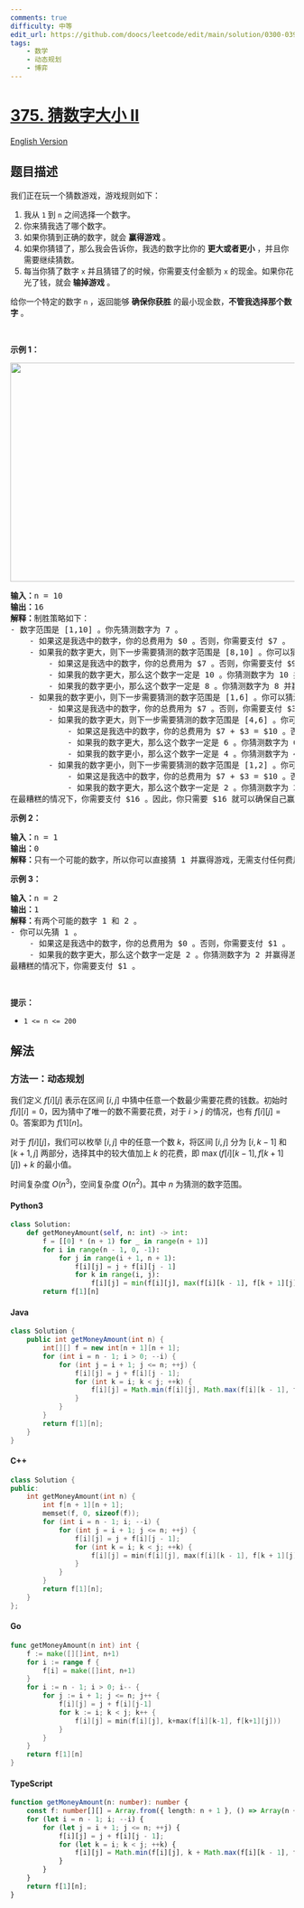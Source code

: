 ```yaml
---
comments: true
difficulty: 中等
edit_url: https://github.com/doocs/leetcode/edit/main/solution/0300-0399/0375.Guess%20Number%20Higher%20or%20Lower%20II/README.md
tags:
    - 数学
    - 动态规划
    - 博弈
---
```


<!-- problem:start -->

# [375. 猜数字大小 II](https://leetcode.cn/problems/guess-number-higher-or-lower-ii)

[English Version](/solution/0300-0399/0375.Guess%20Number%20Higher%20or%20Lower%20II/README_EN.md)

## 题目描述

<!-- description:start -->

<p>我们正在玩一个猜数游戏，游戏规则如下：</p>

<ol>
	<li>我从&nbsp;<code>1</code><strong>&nbsp;</strong>到 <code>n</code> 之间选择一个数字。</li>
	<li>你来猜我选了哪个数字。</li>
	<li>如果你猜到正确的数字，就会 <strong>赢得游戏</strong> 。</li>
	<li>如果你猜错了，那么我会告诉你，我选的数字比你的 <strong>更大或者更小</strong> ，并且你需要继续猜数。</li>
	<li>每当你猜了数字 <code>x</code> 并且猜错了的时候，你需要支付金额为 <code>x</code> 的现金。如果你花光了钱，就会<strong> 输掉游戏</strong> 。</li>
</ol>

<p>给你一个特定的数字 <code>n</code> ，返回能够 <strong>确保你获胜</strong> 的最小现金数，<strong>不管我选择那个数字</strong> 。</p>

<p>&nbsp;</p>

<p><strong>示例 1：</strong></p>
<img alt="" src="https://fastly.jsdelivr.net/gh/doocs/leetcode@main/solution/0300-0399/0375.Guess%20Number%20Higher%20or%20Lower%20II/images/graph.png" style="width: 505px; height: 388px;" />
<pre>
<strong>输入：</strong>n = 10
<strong>输出：</strong>16
<strong>解释：</strong>制胜策略如下：
- 数字范围是 [1,10] 。你先猜测数字为 7 。
&nbsp;   - 如果这是我选中的数字，你的总费用为 $0 。否则，你需要支付 $7 。
&nbsp;   - 如果我的数字更大，则下一步需要猜测的数字范围是 [8,10] 。你可以猜测数字为 9 。
&nbsp;       - 如果这是我选中的数字，你的总费用为 $7 。否则，你需要支付 $9 。
&nbsp;       - 如果我的数字更大，那么这个数字一定是 10 。你猜测数字为 10 并赢得游戏，总费用为 $7 + $9 = $16 。
&nbsp;       - 如果我的数字更小，那么这个数字一定是 8 。你猜测数字为 8 并赢得游戏，总费用为 $7 + $9 = $16 。
&nbsp;   - 如果我的数字更小，则下一步需要猜测的数字范围是 [1,6] 。你可以猜测数字为 3 。
&nbsp;       - 如果这是我选中的数字，你的总费用为 $7 。否则，你需要支付 $3 。
&nbsp;       - 如果我的数字更大，则下一步需要猜测的数字范围是 [4,6] 。你可以猜测数字为 5 。
&nbsp;           - 如果这是我选中的数字，你的总费用为 $7 + $3 = $10 。否则，你需要支付 $5 。
&nbsp;           - 如果我的数字更大，那么这个数字一定是 6 。你猜测数字为 6 并赢得游戏，总费用为 $7 + $3 + $5 = $15 。
&nbsp;           - 如果我的数字更小，那么这个数字一定是 4 。你猜测数字为 4 并赢得游戏，总费用为 $7 + $3 + $5 = $15 。
&nbsp;       - 如果我的数字更小，则下一步需要猜测的数字范围是 [1,2] 。你可以猜测数字为 1 。
&nbsp;           - 如果这是我选中的数字，你的总费用为 $7 + $3 = $10 。否则，你需要支付 $1 。
&nbsp;           - 如果我的数字更大，那么这个数字一定是 2 。你猜测数字为 2 并赢得游戏，总费用为 $7 + $3 + $1 = $11 。
在最糟糕的情况下，你需要支付 $16 。因此，你只需要 $16 就可以确保自己赢得游戏。
</pre>

<p><strong>示例 2：</strong></p>

<pre>
<strong>输入：</strong>n = 1
<strong>输出：</strong>0
<strong>解释：</strong>只有一个可能的数字，所以你可以直接猜 1 并赢得游戏，无需支付任何费用。
</pre>

<p><strong>示例 3：</strong></p>

<pre>
<strong>输入：</strong>n = 2
<strong>输出：</strong>1
<strong>解释：</strong>有两个可能的数字 1 和 2 。
- 你可以先猜 1 。
&nbsp;   - 如果这是我选中的数字，你的总费用为 $0 。否则，你需要支付 $1 。
&nbsp;   - 如果我的数字更大，那么这个数字一定是 2 。你猜测数字为 2 并赢得游戏，总费用为 $1 。
最糟糕的情况下，你需要支付 $1 。
</pre>

<p>&nbsp;</p>

<p><strong>提示：</strong></p>

<ul>
	<li><code>1 &lt;= n &lt;= 200</code></li>
</ul>

<!-- description:end -->

## 解法

<!-- solution:start -->

### 方法一：动态规划

我们定义 $f[i][j]$ 表示在区间 $[i, j]$ 中猜中任意一个数最少需要花费的钱数。初始时 $f[i][i] = 0$，因为猜中了唯一的数不需要花费，对于 $i \gt j$ 的情况，也有 $f[i][j] = 0$。答案即为 $f[1][n]$。

对于 $f[i][j]$，我们可以枚举 $[i, j]$ 中的任意一个数 $k$，将区间 $[i, j]$ 分为 $[i, k - 1]$ 和 $[k + 1, j]$ 两部分，选择其中的较大值加上 $k$ 的花费，即 $\max(f[i][k - 1], f[k + 1][j]) + k$ 的最小值。

时间复杂度 $O(n^3)$，空间复杂度 $O(n^2)$。其中 $n$ 为猜测的数字范围。

<!-- tabs:start -->

#### Python3

```python
class Solution:
    def getMoneyAmount(self, n: int) -> int:
        f = [[0] * (n + 1) for _ in range(n + 1)]
        for i in range(n - 1, 0, -1):
            for j in range(i + 1, n + 1):
                f[i][j] = j + f[i][j - 1]
                for k in range(i, j):
                    f[i][j] = min(f[i][j], max(f[i][k - 1], f[k + 1][j]) + k)
        return f[1][n]
```

#### Java

```java
class Solution {
    public int getMoneyAmount(int n) {
        int[][] f = new int[n + 1][n + 1];
        for (int i = n - 1; i > 0; --i) {
            for (int j = i + 1; j <= n; ++j) {
                f[i][j] = j + f[i][j - 1];
                for (int k = i; k < j; ++k) {
                    f[i][j] = Math.min(f[i][j], Math.max(f[i][k - 1], f[k + 1][j]) + k);
                }
            }
        }
        return f[1][n];
    }
}
```

#### C++

```cpp
class Solution {
public:
    int getMoneyAmount(int n) {
        int f[n + 1][n + 1];
        memset(f, 0, sizeof(f));
        for (int i = n - 1; i; --i) {
            for (int j = i + 1; j <= n; ++j) {
                f[i][j] = j + f[i][j - 1];
                for (int k = i; k < j; ++k) {
                    f[i][j] = min(f[i][j], max(f[i][k - 1], f[k + 1][j]) + k);
                }
            }
        }
        return f[1][n];
    }
};
```

#### Go

```go
func getMoneyAmount(n int) int {
	f := make([][]int, n+1)
	for i := range f {
		f[i] = make([]int, n+1)
	}
	for i := n - 1; i > 0; i-- {
		for j := i + 1; j <= n; j++ {
			f[i][j] = j + f[i][j-1]
			for k := i; k < j; k++ {
				f[i][j] = min(f[i][j], k+max(f[i][k-1], f[k+1][j]))
			}
		}
	}
	return f[1][n]
}
```

#### TypeScript

```ts
function getMoneyAmount(n: number): number {
    const f: number[][] = Array.from({ length: n + 1 }, () => Array(n + 1).fill(0));
    for (let i = n - 1; i; --i) {
        for (let j = i + 1; j <= n; ++j) {
            f[i][j] = j + f[i][j - 1];
            for (let k = i; k < j; ++k) {
                f[i][j] = Math.min(f[i][j], k + Math.max(f[i][k - 1], f[k + 1][j]));
            }
        }
    }
    return f[1][n];
}
```

<!-- tabs:end -->

<!-- solution:end -->

<!-- problem:end -->
